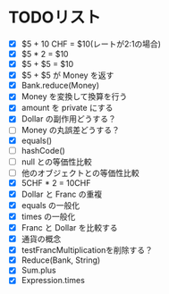 # TODOリスト
- [x] $5 + 10 CHF = $10(レートが2:1の場合)
- [x] $5 * 2 = $10
- [x] $5 + $5 = $10
- [x] $5 + $5 が Money を返す
- [x] Bank.reduce(Money)
- [x] Money を変換して換算を行う
- [x] amount を private にする
- [x] Dollar の副作用どうする？
- [ ] Money の丸誤差どうする？
- [x] equals()
- [ ] hashCode()
- [ ] null との等価性比較
- [ ] 他のオブジェクトとの等価性比較
- [x] 5CHF * 2 = 10CHF
- [x] Dollar と Franc の重複
- [x] equals の一般化
- [x] times の一般化
- [x] Franc と Dollar を比較する
- [x] 通貨の概念
- [x] testFrancMultiplicationを削除する？
- [x] Reduce(Bank, String)
- [x] Sum.plus
- [x] Expression.times